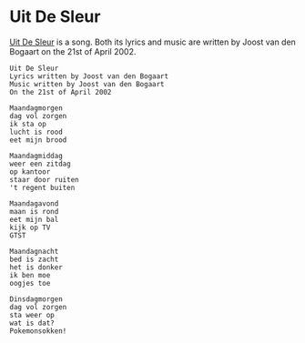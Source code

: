 # Uit De Sleur

[Uit De Sleur](SongUitDeSleur.htm) is a song. Both its lyrics and music
are written by Joost van den Bogaart on the 21st of April 2002.

```
Uit De Sleur
Lyrics written by Joost van den Bogaart
Music written by Joost van den Bogaart
On the 21st of April 2002

Maandagmorgen 
dag vol zorgen
ik sta op
lucht is rood
eet mijn brood

Maandagmiddag
weer een zitdag
op kantoor
staar door ruiten
't regent buiten

Maandagavond
maan is rond
eet mijn bal
kijk op TV
GTST

Maandagnacht
bed is zacht
het is donker
ik ben moe
oogjes toe

Dinsdagmorgen
dag vol zorgen
sta weer op
wat is dat?
Pokemonsokken!
```
